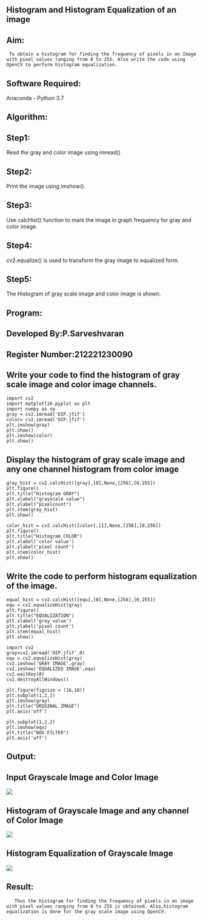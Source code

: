 ## Histogram and Histogram Equalization of an image
## Aim:
     To obtain a histogram for finding the frequency of pixels in an Image with pixel values ranging from 0 to 255. Also write the code using OpenCV to perform histogram equalization.

## Software Required:
Anaconda - Python 3.7

## Algorithm:
## Step1:
Read the gray and color image using imread()

## Step2:
Print the image using imshow().

## Step3:
Use calcHist() function to mark the image in graph frequency for gray and color image.

## Step4:
cv2.equalize() is used to transform the gray image to equalized form.

## Step5:
The Histogram of gray scale image and color image is shown.

## Program:
## Developed By:P.Sarveshvaran
## Register Number:212221230090
## Write your code to find the histogram of gray scale image and color image channels.
```
import cv2
import matplotlib.pyplot as plt
import numpy as np
gray = cv2.imread('OIP.jfif')
color= cv2.imread('OIP.jfif')
plt.imshow(gray)
plt.show()
plt.imshow(color)
plt.show()
```
## Display the histogram of gray scale image and any one channel histogram from color image
```
gray_hist = cv2.calcHist([gray],[0],None,[256],[0,255])
plt.figure()
plt.title("Histogram GRAY")
plt.xlabel("grayscale value")
plt.ylabel("pixelcount")
plt.stem(gray_hist)
plt.show()

color_hist = cv2.calcHist([color],[1],None,[256],[0,256])
plt.figure()
plt.title("Histogram COLOR")
plt.xlabel('color value')
plt.ylabel('pixel count')
plt.stem(color_hist)
plt.show()
```
## Write the code to perform histogram equalization of the image.
```
equal_hist = cv2.calcHist([equ],[0],None,[256],[0,255])
equ = cv2.equalizeHist(gray)
plt.figure()
plt.title("EQUALIZATION")
plt.xlabel('gray value')
plt.ylabel('pixel count')
plt.stem(equal_hist)
plt.show()

import cv2
gray=cv2.imread('OIP.jfif',0)
equ = cv2.equalizeHist(gray)
cv2.imshow('GRAY IMAGE',gray)
cv2.imshow('EQUALIZED IMAGE',equ)
cv2.waitKey(0)
cv2.destroyAllWindows()

plt.figure(figsize = (16,16))
plt.subplot(1,2,1)
plt.imshow(gray)
plt.title("ORIGINAL IMAGE")
plt.axis('off')

plt.subplot(1,2,2)
plt.imshow(equ)
plt.title("BOX FILTER")
plt.axis('off')
```

## Output:
## Input Grayscale Image and Color Image
![](./1.png)
## Histogram of Grayscale Image and any channel of Color Image
![](./2.png)
## Histogram Equalization of Grayscale Image
![](./3.png)

## Result:
       Thus the histogram for finding the frequency of pixels in an image with pixel values ranging from 0 to 255 is obtained. Also,histogram equalization is done for the gray scale image using OpenCV.
